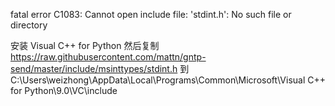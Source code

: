 fatal error C1083: Cannot open include file: 'stdint.h': No such file or directory

安装 Visual C++ for Python
然后复制
https://raw.githubusercontent.com/mattn/gntp-send/master/include/msinttypes/stdint.h
到 C:\Users\weizhong\AppData\Local\Programs\Common\Microsoft\Visual C++ for Python\9.0\VC\include
